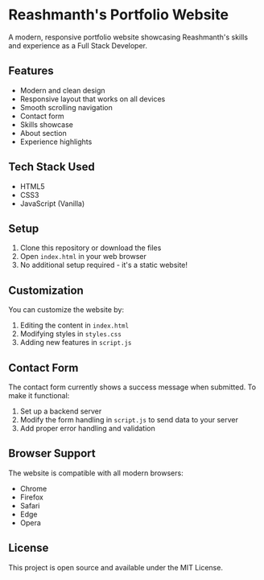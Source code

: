 # Reashmanth's Portfolio Website

A modern, responsive portfolio website showcasing Reashmanth's skills and experience as a Full Stack Developer.

## Features

- Modern and clean design
- Responsive layout that works on all devices
- Smooth scrolling navigation
- Contact form
- Skills showcase
- About section
- Experience highlights

## Tech Stack Used

- HTML5
- CSS3
- JavaScript (Vanilla)

## Setup

1. Clone this repository or download the files
2. Open `index.html` in your web browser
3. No additional setup required - it's a static website!

## Customization

You can customize the website by:

1. Editing the content in `index.html`
2. Modifying styles in `styles.css`
3. Adding new features in `script.js`

## Contact Form

The contact form currently shows a success message when submitted. To make it functional:

1. Set up a backend server
2. Modify the form handling in `script.js` to send data to your server
3. Add proper error handling and validation

## Browser Support

The website is compatible with all modern browsers:
- Chrome
- Firefox
- Safari
- Edge
- Opera

## License

This project is open source and available under the MIT License. 
